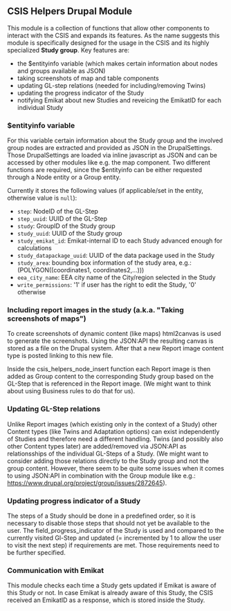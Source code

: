 CSIS Helpers Drupal Module
--------------------------

This module is a collection of functions that allow other components to interact with the CSIS and expands its features. As the name suggests this module is specifically designed for the usage in the CSIS and its highly specialized **Study group**. Key features are:
- the $entityinfo variable (which makes certain information about nodes and groups available as JSON)
- taking screenshots of map and table components
- updating GL-step relations (needed for including/removing Twins)
- updating the progress indicator of the Study
- notifying Emikat about new Studies and reveicing the EmikatID for each individual Study

### $entityinfo variable
For this variable certain information about the Study group and the involved group nodes are extracted and provided as JSON in the DrupalSettings. Those DrupalSettings are loaded via inline javascript as JSON and can be accessed by other modules like e.g. the map component. Two different functions are required, since the $entityinfo can be either requested through a Node entity or a Group entity.

Currently it stores the following values (if applicable/set in the entity, otherwise value is `null`):
- `step`: NodeID of the GL-Step
- `step_uuid`: UUID of the GL-Step
- `study`: GroupID of the Study group
- `study_uuid`: UUID of the Study group
- `study_emikat_id`: Emikat-internal ID to each Study advanced enough for calculations 
- `study_datapackage_uuid`: UUID of the data package used in the Study
- `study_area`: bounding box information of the study area, e.g.:(POLYGON((coordinates1, coordinates2,...))) 
- `eea_city_name`: EEA city name of the City/region selected in the Study
- `write_permissions`: '1' if user has the right to edit the Study, '0' otherwise

### Including report images in the study (a.k.a. "Taking screenshots of maps")
To create screenshots of dynamic content (like maps) html2canvas is used to generate the screenshots. Using the JSON:API the resulting canvas is stored as a file on the Drupal system. After that a new Report image content type is posted linking to this new file.

Inside the csis_helpers_node_insert function each Report image is then added as Group content to the corresponding Study group based on the GL-Step that is referenced in the Report image. (We might want to think about using Business rules to do that for us).

### Updating GL-Step relations
Unlike Report images (which existing only in the context of a Study) other Content types (like Twins and Adaptation options) can exist independently of Studies and therefore need a different handling. Twins (and possibly also other Content types later) are added/removed via JSON:API as relationsships of the individual GL-Steps of a Study. (We might want to consider adding those relations directly to the Study group and not the group content. However, there seem to be quite some issues when it comes to using JSON:API in combination with the Group module like e.g.: https://www.drupal.org/project/group/issues/2872645).

### Updating progress indicator of a Study
The steps of a Study should be done in a predefined order, so it is necessary to disable those steps that should not yet be available to the user. The field_progress_indicator of the Study is used and compared to the currently visited Gl-Step and updated (= incremented by 1 to allow the user to visit the next step) if requirements are met. Those requirements need to be further specified.

### Communication with Emikat
This module checks each time a Study gets updated if Emikat is aware of this Study or not. In case Emikat is already aware of this Study, the CSIS received an EmikatID as a response, which is stored inside the Study.
